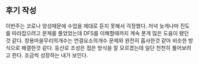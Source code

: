 ## 후기 작성

이번주는 코로나 양성때문에 수업을 제대로 듣지 못해서 걱정했다.
저녁 늦게나마 진도를 따라잡으려고 문제를 풀었었는데 DFS를 이해할때까지 계속 푼게 많은 도움이 됐던것 같다.
창용마을무리의개수는 연결요소의개수 문제와 완전히 흡사한것 같아 비슷한 방식으로 해결한것 같다. 등산로 조성은 접은 방식을 잘 모르겠는데 일단 천천히 풀어보려고 한다. 조금씩 성장하는 내가 보인다.